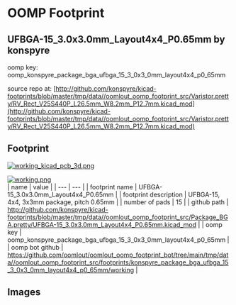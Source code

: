 # OOMP Footprint  
## UFBGA-15_3.0x3.0mm_Layout4x4_P0.65mm  by konspyre  
  
oomp key: oomp_konspyre_package_bga_ufbga_15_3_0x3_0mm_layout4x4_p0_65mm  
  
source repo at: [http://github.com/konspyre/kicad-footprints/blob/master/tmp/data//oomlout_oomp_footprint_src/Varistor.pretty/RV_Rect_V25S440P_L26.5mm_W8.2mm_P12.7mm.kicad_mod](http://github.com/konspyre/kicad-footprints/blob/master/tmp/data//oomlout_oomp_footprint_src/Varistor.pretty/RV_Rect_V25S440P_L26.5mm_W8.2mm_P12.7mm.kicad_mod)  
## Footprint  
  
[![working_kicad_pcb_3d.png](working_kicad_pcb_3d_600.png)](working_kicad_pcb_3d.png)  
  
[![working.png](working_600.png)](working.png)  
| name | value | 
| --- | --- | 
| footprint name | UFBGA-15_3.0x3.0mm_Layout4x4_P0.65mm | 
| footprint description | UFBGA-15, 4x4, 3x3mm package, pitch 0.65mm | 
| number of pads | 15 | 
| github path | http://github.com/konspyre/kicad-footprints/blob/master/tmp/data//oomlout_oomp_footprint_src/Package_BGA.pretty/UFBGA-15_3.0x3.0mm_Layout4x4_P0.65mm.kicad_mod | 
| oomp key | oomp_konspyre_package_bga_ufbga_15_3_0x3_0mm_layout4x4_p0_65mm | 
| oomp bot github | https://github.com/oomlout/oomlout_oomp_footprint_bot/tree/main/tmp/data//oomlout_oomp_footprint_src/footprints/konspyre_package_bga_ufbga_15_3_0x3_0mm_layout4x4_p0_65mm/working | 
## Images  
